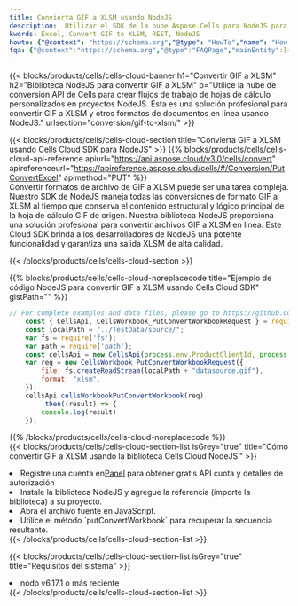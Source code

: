 ```yaml
---
title: Convierta GIF a XLSM usando NodeJS
description:  Utilizar el SDK de la nube Aspose.Cells para NodeJS para convertir un archivo de formato GIF a un archivo de formato XLSM.
kwords: Excel, Convert GIF to XLSM, REST, NodeJS
howto: {"@context": "https://schema.org","@type": "HowTo","name": "How to convert GIF to XLSM using the Cells Cloud NodeJS library.","description": "How to convert GIF to XLSM using the Cells Cloud NodeJS library.","image": {"@type": "ImageObject"},"url": "/nodejs/conversion/gif-to-xlsm/","step": [{ "@type": "HowToStep","name": "How to convert GIF to XLSM using the Cells Cloud NodeJS library. step 1", "image": {"@type": "ImageObject",},"url": "/nodejs/conversion/gif-to-xlsm/","text": "Register an account at <a href='https://dashboard.aspose.cloud/'>Dashboard</a> to get free API quota & authorization details",},{ "@type": "HowToStep","name": "How to convert GIF to XLSM using the Cells Cloud NodeJS library. step 1", "image": {"@type": "ImageObject",},"url": "/nodejs/conversion/gif-to-xlsm/","text": "Install NodeJS library and add the reference (import the library) to your project.",},{ "@type": "HowToStep","name": "How to convert GIF to XLSM using the Cells Cloud NodeJS library. step 1", "image": {"@type": "ImageObject",},"url": "/nodejs/conversion/gif-to-xlsm/","text": "Open the source file in JavaScript.",},{ "@type": "HowToStep","name": "How to convert GIF to XLSM using the Cells Cloud NodeJS library. step 1", "image": {"@type": "ImageObject",},"url": "/nodejs/conversion/gif-to-xlsm/","text": "Use the `putConvertWorkbook` method to retrieve the resulting stream.",}, ],"supply": {"@type": "HowToSupply","name": "document"},"tool": [{"@type": "HowToTool","name": "Visual Studio, Visual Studio Code, WebStorm"},{"@type": "HowToTool","name": "Aspose Cells"}],"totalTime": "PT6M"}
fqa: {"@context":"https://schema.org","@type":"FAQPage","mainEntity":[{"@type":"Question","name":"Why convert file formats in C# using REST API?","acceptedAnswer":{"@type":"Answer","text":"Documents are encoded in many ways, and some files may be incompatible with the software you use. To open and read such files, just convert them to appropriate file formats.<br/><ol><li>Install .NET SDK and add the reference (import the library) to your project.</li><li>Open the source file in C# using REST API.</li><li>Call the PutConvertWorkbookRequest() method, passing an output filename with required extension.</li><li>Get the result of conversion as a separate file.</li></ol>"}},{"@type":"Question","name":"What file formats can I convert with your C# library?","acceptedAnswer":{"@type":"Answer","text":"We support a variety of file formats for conversion using .NET library, including XLSX, Excel, xls , PDF, CSV, HTML, Markdown, XML, PNG, JPG, TIFF, Json, TXT and many more."}},{"@type":"Question","name":"What is the maximum allowed file size for conversion using this .NET library?","acceptedAnswer":{"@type":"Answer","text":"There are no file size limits for format conversions using .NET library."}}]}
---
```

{{< blocks/products/cells/cells-cloud-banner h1="Convertir GIF a XLSM" h2="Biblioteca NodeJS para convertir GIF a XLSM" p="Utilice la nube de conversión API de Cells para crear flujos de trabajo de hojas de cálculo personalizados en proyectos NodeJS. Esta es una solución profesional para convertir GIF a XLSM y otros formatos de documentos en línea usando NodeJS." urlsection="conversion/gif-to-xlsm/" >}}

{{< blocks/products/cells/cells-cloud-section title="Convierta GIF a XLSM usando Cells Cloud SDK para NodeJS" >}}
{{% blocks/products/cells/cells-cloud-api-reference apiurl="https://api.aspose.cloud/v3.0/cells/convert" apireferenceurl="https://apireference.aspose.cloud/cells/#/Conversion/PutConvertExcel" apimethod="PUT" %}}
<br/>
Convertir formatos de archivo de GIF a XLSM puede ser una tarea compleja. Nuestro SDK de NodeJS maneja todas las conversiones de formato GIF a XLSM al tiempo que conserva el contenido estructural y lógico principal de la hoja de cálculo GIF de origen. Nuestra biblioteca NodeJS proporciona una solución profesional para convertir archivos GIF a XLSM en línea. Este Cloud SDK brinda a los desarrolladores de NodeJS una potente funcionalidad y garantiza una salida XLSM de alta calidad.

{{< /blocks/products/cells/cells-cloud-section >}}

{{% blocks/products/cells/cells-cloud-noreplacecode title="Ejemplo de código NodeJS para convertir GIF a XLSM usando Cells Cloud SDK" gistPath="" %}}
 
```js
// For complete examples and data files, please go to https://github.com/aspose-cells-cloud/aspose-cells-cloud-node/
    const { CellsApi, CellsWorkbook_PutConvertWorkbookRequest } = require("asposecellscloud");
    const localPath = "../TestData/source/";
    var fs = require('fs');
    var path = require('path');
    const cellsApi = new CellsApi(process.env.ProductClientId, process.env.ProductClientSecret);
    var req = new CellsWorkbook_PutConvertWorkbookRequest({
        file: fs.createReadStream(localPath + "datasource.gif"),
        format: "xlsm",
    });
    cellsApi.cellsWorkbookPutConvertWorkbook(req)
        .then((result) => {
        console.log(result)
    });
```
 
{{% /blocks/products/cells/cells-cloud-noreplacecode %}}
<br/>
{{< blocks/products/cells/cells-cloud-section-list isGrey="true" title="Cómo convertir GIF a XLSM usando la biblioteca Cells Cloud NodeJS." >}}
<li> Registre una cuenta en<a href="https://dashboard.aspose.cloud/">Panel</a> para obtener gratis API cuota y detalles de autorización</li>
<li>Instale la biblioteca NodeJS y agregue la referencia (importe la biblioteca) a su proyecto.</li>
<li>Abra el archivo fuente en JavaScript.</li>
<li>Utilice el método `putConvertWorkbook` para recuperar la secuencia resultante.</li>
{{< /blocks/products/cells/cells-cloud-section-list >}}

{{< blocks/products/cells/cells-cloud-section-list isGrey="true" title="Requisitos del sistema" >}}
<li>nodo v6.17.1 o más reciente</li>
{{< /blocks/products/cells/cells-cloud-section-list >}}

